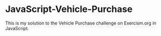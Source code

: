 # JavaScript-Vehicle-Purchase
This is my solution to the Vehicle Purchase challenge on Exercism.org in JavaScript.
